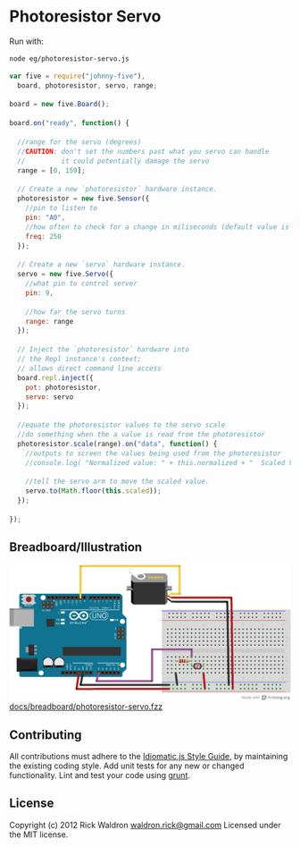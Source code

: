 # Photoresistor Servo

Run with:
```bash
node eg/photoresistor-servo.js
```


```javascript
var five = require("johnny-five"),
  board, photoresistor, servo, range;

board = new five.Board();

board.on("ready", function() {

  //range for the servo (degrees)
  //CAUTION: don't set the numbers past what you servo can handle
  //         it could potentially damage the servo
  range = [0, 159];

  // Create a new `photoresistor` hardware instance.
  photoresistor = new five.Sensor({
    //pin to listen to
    pin: "A0",
    //how often to check for a change in miliseconds (default value is 25 milliseconds)
    freq: 250
  });

  // Create a new `servo` hardware instance.
  servo = new five.Servo({
    //what pin to control server
    pin: 9,

    //how far the servo turns
    range: range
  });

  // Inject the `photoresistor` hardware into
  // the Repl instance's context;
  // allows direct command line access
  board.repl.inject({
    pot: photoresistor,
    servo: servo
  });

  //equate the photoresistor values to the servo scale
  //do something when the a value is read from the photoresistor
  photoresistor.scale(range).on("data", function() {
    //outputs to screen the values being used from the photoresistor
    //console.log( "Normalized value: " + this.normalized + "  Scaled Value: " + this.scaled );

    //tell the servo arm to move the scaled value.
    servo.to(Math.floor(this.scaled));
  });

});

```


## Breadboard/Illustration


![docs/breadboard/photoresistor-servo.png](breadboard/photoresistor-servo.png)
[docs/breadboard/photoresistor-servo.fzz](breadboard/photoresistor-servo.fzz)









## Contributing
All contributions must adhere to the [Idiomatic.js Style Guide](https://github.com/rwldrn/idiomatic.js),
by maintaining the existing coding style. Add unit tests for any new or changed functionality. Lint and test your code using [grunt](https://github.com/cowboy/grunt).

## License
Copyright (c) 2012 Rick Waldron <waldron.rick@gmail.com>
Licensed under the MIT license.
